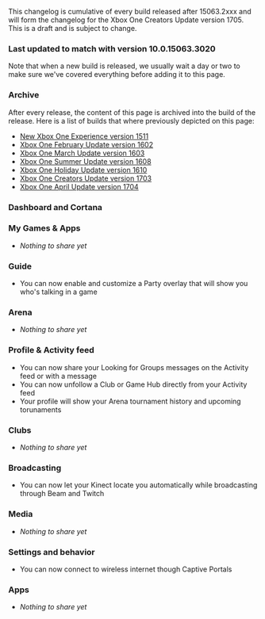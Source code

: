 This changelog is cumulative of every build released after 15063.2xxx and will form the changelog for the Xbox One Creators Update version 1705. This is a draft and is subject to change.

### Last updated to match with version 10.0.15063.3020
Note that when a new build is released, we usually wait a day or two to make sure we've covered everything before adding it to this page.

### Archive
After every release, the content of this page is archived into the build of the release. Here is a list of builds that where previously depicted on this page:

- [New Xbox One Experience version 1511](http://changewindows.org/build/10586/xbox)
- [Xbox One February Update version 1602](http://changewindows.org/build/10586/xbox)
- [Xbox One March Update version 1603](http://changewindows.org/build/10586/xbox)
- [Xbox One Summer Update version 1608](http://changewindows.org/build/14393/xbox)
- [Xbox One Holiday Update version 1610](http://changewindows.org/build/14393/xbox)
- [Xbox One Creators Update version 1703](http://changewindows.org/build/15063/xbox#1005)
- [Xbox One April Update version 1704](http://changewindows.org/build/15063/xbox#2019)

### Dashboard and Cortana

### My Games & Apps
- _Nothing to share yet_

### Guide
- You can now enable and customize a Party overlay that will show you who's talking in a game

### Arena
- _Nothing to share yet_

### Profile & Activity feed
- You can now share your Looking for Groups messages on the Activity feed or with a message
- You can now unfollow a Club or Game Hub directly from your Activity feed
- Your profile will show your Arena tournament history and upcoming torunaments

### Clubs
- _Nothing to share yet_

### Broadcasting
- You can now let your Kinect locate you automatically while broadcasting through Beam and Twitch

### Media
- _Nothing to share yet_

### Settings and behavior
- You can now connect to wireless internet though Captive Portals

### Apps
- _Nothing to share yet_